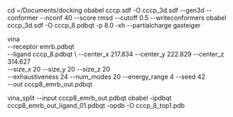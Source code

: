 cd ~/Documents/docking
obabel cccp.sdf -O cccp_3d.sdf --gen3d --conformer --nconf 40 --score rmsd --cutoff 0.5 --writeconformers
obabel cccp_3d.sdf -O cccp_8.pdbqt -p 8.0 -xh --partialcharge gasteiger

 vina \
  --receptor emrb.pdbqt \
  --ligand cccp_8.pdbqt \ 
  --center_x 217.834 --center_y 222.829 --center_z 314.627 \
  --size_x 20 --size_y 20 --size_z 20 \
  --exhaustiveness 24 --num_modes 20 --energy_range 4 --seed 42 \
  --out cccp8_emrb_out.pdbqt

vina_split --input cccp8_emrb_out.pdbqt
obabel -ipdbqt cccp8_emrb_out_ligand_01.pdbqt -opdb -O cccp_8_top1.pdb
